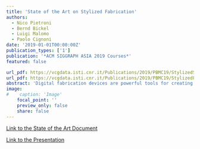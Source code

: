 ```yaml
---
title: 'State of the Art on Stylized Fabrication'
authors:
  - Nico Pietroni
  - Bernd Bickel
  - Luigi Malomo
  - Paolo Cignoni
date: '2019-01-01T00:00:00Z'
publication_types: ['1']
publication: '*ACM SIGGRAPH ASIA 2019 Courses*'
featured: false

url_pdf: https://vcgdata.isti.cnr.it/Publications/2019/PBMC19/StylizedSigAsia.pdf
url_pdf: https://vcgdata.isti.cnr.it/Publications/2019/PBMC19/StylizedFabricationSTAR_Personal.pdf
abstract: 'Digital fabrication devices are powerful tools for creating tangible reproductions of 3D digital models. Most available printing technologies aim at producing an accurate copy of a tridimensional shape. However, fabrication technologies can also be used to create a stylistic representation of a digital shape. We refer to this class of methods as "stylized fabrication methods." These methods abstract geometric and physical features of a given shape to create an unconventional representation, to produce an optical illusion, or to devise a particular interaction with the fabricated model. In this state-of-the-art report, we classify and overview this broad and emerging class of approaches and also propose possible directions for future research.	     Link to the State of the Art Document     Link to the Presentation'
image:
#    caption: 'Image'
    focal_point: ''
    preview_only: false
    share: false
---
```

[Link to the State of the Art Document](https://vcgdata.isti.cnr.it/Publicstions/2019/PBMC19/StylizedFabricationSTAR_Personal.pdf)

[Link to the Presentation](https://vcgdata.isti.cnr.it/Publicstions/2019/PBMC19/StylizedSigAsia.pdf)

